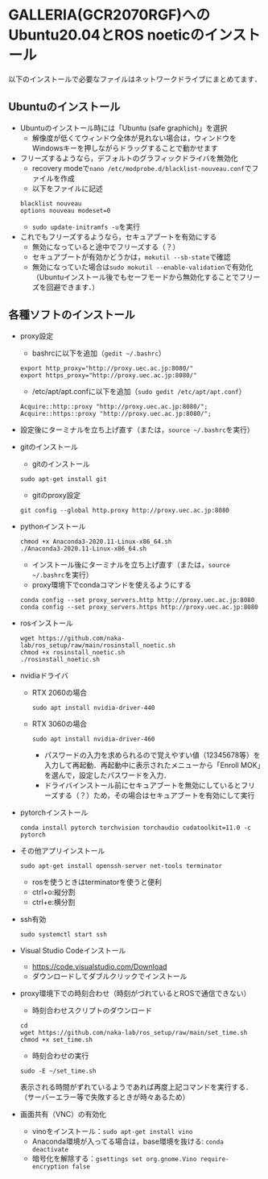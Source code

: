 # GALLERIA(GCR2070RGF)へのUbuntu20.04とROS noeticのインストール
以下のインストールで必要なファイルはネットワークドライブにまとめてます．

## Ubuntuのインストール
- Ubuntuのインストール時には「Ubuntu (safe graphich)」を選択
	- 解像度が低くてウィンドウ全体が見れない場合は，ウィンドウをWindowsキーを押しながらドラッグすることで動かせます
- フリーズするようなら，デフォルトのグラフィックドライバを無効化
  - recovery modeで`nano /etc/modprobe.d/blacklist-nouveau.conf`でファイルを作成
  - 以下をファイルに記述
  ```
  blacklist nouveau
  options nouveau modeset=0
  ```
  - `sudo update-initramfs -u`を実行
- これでもフリーズするようなら，セキュアブートを有効にする
  - 無効になっていると途中でフリーズする（？）
  - セキュアブートが有効かどうかは，`mokutil --sb-state`で確認
  - 無効になっていた場合は`sudo mokutil --enable-validation`で有効化（Ubuntuインストール後でもセーフモードから無効化することでフリーズを回避できます．）

## 各種ソフトのインストール
- proxy設定
  - bashrcに以下を追加（`gedit ~/.bashrc`）
  ```
  export http_proxy="http://proxy.uec.ac.jp:8080/"
  export https_proxy="http://proxy.uec.ac.jp:8080/"
  ```
  - /etc/apt/apt.confに以下を追加（`sudo gedit /etc/apt/apt.conf`）
  ```
  Acquire::http::proxy "http://proxy.uec.ac.jp:8080/";
  Acquire::https::proxy "http://proxy.uec.ac.jp:8080/";
  ```
- 設定後にターミナルを立ち上げ直す（または，`source ~/.bashrc`を実行）

- gitのインストール
  - gitのインストール
  ```
  sudo apt-get install git
  ```
  - gitのproxy設定
  ```
  git config --global http.proxy http://proxy.uec.ac.jp:8080
  ```
- pythonインストール
  ```
  chmod +x Anaconda3-2020.11-Linux-x86_64.sh
  ./Anaconda3-2020.11-Linux-x86_64.sh
  ```
  - インストール後にターミナルを立ち上げ直す（または，`source ~/.bashrc`を実行）
  - proxy環境下でcondaコマンドを使えるようにする
  ```
  conda config --set proxy_servers.http http://proxy.uec.ac.jp:8080
  conda config --set proxy_servers.https http://proxy.uec.ac.jp:8080
  ```
  
- rosインストール
  ```
  wget https://github.com/naka-lab/ros_setup/raw/main/rosinstall_noetic.sh
  chmod +x rosinstall_noetic.sh 
  ./rosinstall_noetic.sh
  ```
  
- nvidiaドライバ
  - RTX 2060の場合 
    ```
    sudo apt install nvidia-driver-440
    ```
  - RTX 3060の場合
    ```
    sudo apt install nvidia-driver-460
    ```

    - パスワードの入力を求められるので覚えやすい値（12345678等）を入力して再起動．再起動中に表示されたメニューから「Enroll MOK」を選んで，設定したパスワードを入力．
    - ドライバインストール前にセキュアブートを無効にしているとフリーズする（？）ため，その場合はセキュアブートを有効にして実行
  
- pytorchインストール
  ```
  conda install pytorch torchvision torchaudio cudatoolkit=11.0 -c pytorch
  ```
  
- その他アプリインストール
  ```
  sudo apt-get install openssh-server net-tools terminator
  ```
	- rosを使うときはterminatorを使うと便利
    - ctrl+o:縦分割
    - ctrl+e:横分割
  
- ssh有効
  ```
  sudo systemctl start ssh
  ```

- Visual Studio Codeインストール
	- https://code.visualstudio.com/Download
	- ダウンロードしてダブルクリックでインストール

- proxy環境下での時刻合わせ（時刻がづれているとROSで通信できない）
  - 時刻合わせスクリプトのダウンロード
  ```
  cd
  wget https://github.com/naka-lab/ros_setup/raw/main/set_time.sh
  chmod +x set_time.sh
  ```
  - 時刻合わせの実行
  ```
  sudo -E ~/set_time.sh
  ```
  表示される時間がずれているようであれば再度上記コマンドを実行する．（サーバーエラー等で失敗するときが時々あるため）
  
- 画面共有（VNC）の有効化
  - vinoをインストール：`sudo apt-get install vino`
  - Anaconda環境が入ってる場合は，base環境を抜ける: `conda deactivate`
  - 暗号化を解除する：`gsettings set org.gnome.Vino require-encryption false`

